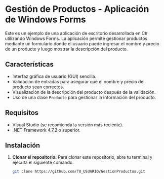 # Gestión de Productos - Aplicación de Windows Forms

Este es un ejemplo de una aplicación de escritorio desarrollada en C# utilizando Windows Forms. La aplicación permite gestionar productos mediante un formulario donde el usuario puede ingresar el nombre y precio de un producto y luego mostrar la descripción del producto.

## Características

- Interfaz gráfica de usuario (GUI) sencilla.
- Validación de entradas para asegurar que el nombre y precio del producto sean correctos.
- Visualización de la descripción del producto después de la validación.
- Uso de una clase `Producto` para gestionar la información del producto.

## Requisitos

- Visual Studio (se recomienda la versión más reciente).
- .NET Framework 4.7.2 o superior.

## Instalación

1. **Clonar el repositorio:**
   Para clonar este repositorio, abre tu terminal y ejecuta el siguiente comando:

   ```bash
   git clone https://github.com/TU_USUARIO/GestionProductos.git
